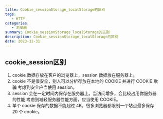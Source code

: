 ```yaml
---
title: Cookie_sessionStorage_localStorage的区别
tags: 
   - HTTP
categories: 
   - 浏览器
summary: Cookie_sessionStorage_localStorage的区别
description: Cookie_sessionStorage_localStorage的区别
date: 2023-12-31
---
```




## cookie_session区别

1. cookie 数据存放在客户的浏览器上，session 数据放在服务器上。 
2. cookie 不是很安全，别人可以分析存放在本地的 COOKIE 并进行 COOKIE 欺骗 考虑到安全应当使用 session。 
3. session 会在一定时间内保存在服务器上。当访问增多，会比较占用你服务器的性能 考虑到减轻服务器性能方面，应当使用 COOKIE。
4. 单个 cookie 保存的数据不能超过 4K，很多浏览器都限制一个站点最多保存 20 个 cookie。

